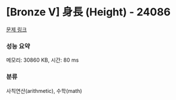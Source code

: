 # [Bronze V] 身長 (Height) - 24086 

[문제 링크](https://www.acmicpc.net/problem/24086) 

### 성능 요약

메모리: 30860 KB, 시간: 80 ms

### 분류

사칙연산(arithmetic), 수학(math)


